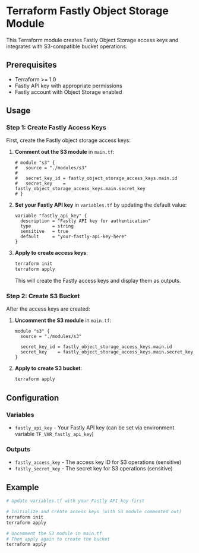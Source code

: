 # Terraform Fastly Object Storage Module

This Terraform module creates Fastly Object Storage access keys and integrates with S3-compatible bucket operations.

## Prerequisites

- Terraform >= 1.0
- Fastly API key with appropriate permissions
- Fastly account with Object Storage enabled

## Usage

### Step 1: Create Fastly Access Keys

First, create the Fastly object storage access keys:

1. **Comment out the S3 module** in `main.tf`:
   ```hcl
   # module "s3" {
   #   source = "./modules/s3"
   #   
   #   secret_key_id = fastly_object_storage_access_keys.main.id
   #   secret_key    = fastly_object_storage_access_keys.main.secret_key
   # }
   ```

2. **Set your Fastly API key** in `variables.tf` by updating the default value:
   ```hcl
   variable "fastly_api_key" {
     description = "Fastly API key for authentication"
     type        = string
     sensitive   = true
     default     = "your-fastly-api-key-here"
   }
   ```

3. **Apply to create access keys**:
   ```bash
   terraform init
   terraform apply
   ```
   
   This will create the Fastly access keys and display them as outputs.

### Step 2: Create S3 Bucket

After the access keys are created:

1. **Uncomment the S3 module** in `main.tf`:
   ```hcl
   module "s3" {
     source = "./modules/s3"
     
     secret_key_id = fastly_object_storage_access_keys.main.id
     secret_key    = fastly_object_storage_access_keys.main.secret_key
   }
   ```

2. **Apply to create S3 bucket**:
   ```bash
   terraform apply
   ```

## Configuration

### Variables

- `fastly_api_key` - Your Fastly API key (can be set via environment variable `TF_VAR_fastly_api_key`)

### Outputs

- `fastly_access_key` - The access key ID for S3 operations (sensitive)
- `fastly_secret_key` - The secret key for S3 operations (sensitive)

## Example

```bash
# Update variables.tf with your Fastly API key first

# Initialize and create access keys (with S3 module commented out)
terraform init
terraform apply

# Uncomment the S3 module in main.tf
# Then apply again to create the bucket
terraform apply
```
